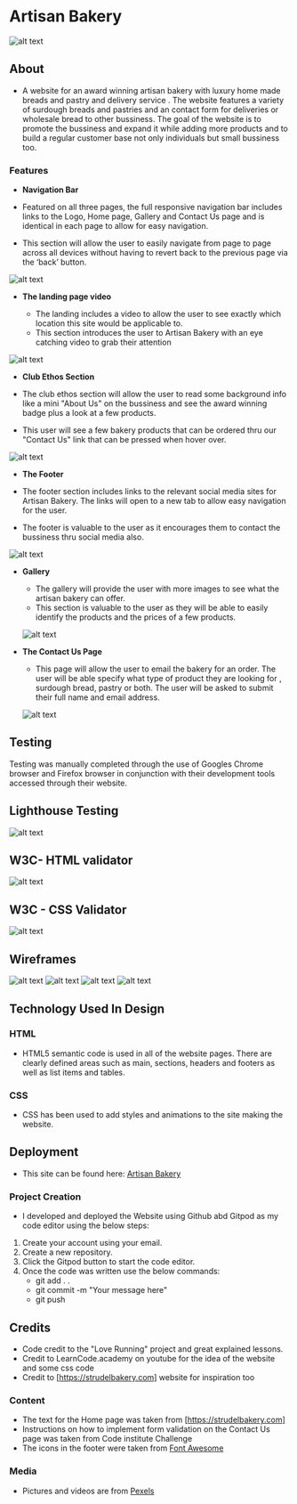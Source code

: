 # Artisan Bakery
![alt text](https://github.com/Sorin05/Portofolio-1-Project/blob/main/docs/amiresponsive.PNG?raw=true)
## About

* A website for an award winning artisan bakery with luxury home made breads and pastry and delivery service . The website features a variety of surdough breads and pastries and an contact form for deliveries or wholesale bread to other bussiness. The goal of the website is to promote the bussiness and expand it while adding more products and to build a regular customer base not only individuals but small bussiness too.

### Features

- __Navigation Bar__

 - Featured on all three pages, the full responsive navigation bar includes links to the Logo, Home page, Gallery and Contact Us page and is identical in each page to allow for easy navigation.
  - This section will allow the user to easily navigate from page to page across all devices without having to revert back to the previous page via the ‘back’ button. 

![alt text](https://github.com/Sorin05/Portofolio-1-Project/blob/main/docs/Nav-bar.PNG?raw=true)

- __The landing page video__

  - The landing includes a video to allow the user to see exactly which location this site would be applicable to. 
  - This section introduces the user to Artisan Bakery with an eye catching video to grab their attention

![alt text](https://github.com/Sorin05/Portofolio-1-Project/blob/main/docs/landing-video.PNG?raw=true)

  - __Club Ethos Section__

  - The club ethos section will allow the user to read some background info like a mini "About Us" on the bussiness and see the award winning badge plus a look at a few products. 
  - This user will see a few bakery products that can be ordered thru our "Contact Us" link that can be pressed when hover over. 

![alt text](https://github.com/Sorin05/Portofolio-1-Project/blob/main/docs/club-ethos.PNG?raw=true)

  - __The Footer__ 

  - The footer section includes links to the relevant social media sites for Artisan Bakery. The links will open to a new tab to allow easy navigation for the user. 
  - The footer is valuable to the user as it encourages them to contact the bussiness thru social media also. 

![alt text](https://github.com/Sorin05/Portofolio-1-Project/blob/main/docs/footer.PNG?raw=true)

- __Gallery__

  - The gallery will provide the user with more images to see what the artisan bakery can offer. 
  - This section is valuable to the user as they will be able to easily identify the products and the prices of a few products.

   ![alt text](https://github.com/Sorin05/Portofolio-1-Project/blob/main/docs/gallerry.readme.PNG?raw=true)

- __The Contact Us Page__

  - This page will allow the user to email the bakery for an order. The user will be able specify what type of product they are looking for , surdough bread, pastry or both. The user will be asked to submit their full name and email address. 

  ![alt text](https://github.com/Sorin05/Portofolio-1-Project/blob/main/docs/contact-us-page.PNG?raw=true)
  
## Testing 
Testing was manually completed through the use of Googles Chrome browser and Firefox browser in conjunction with their development tools accessed through their website.

## Lighthouse Testing

![alt text](https://github.com/Sorin05/Portofolio-1-Project/blob/main/docs/lighthouse-testing.PNG?raw=true)

## W3C- HTML validator


![alt text](https://github.com/Sorin05/Portofolio-1-Project/blob/main/docs/html-testing.PNG?raw=true)

## W3C - CSS Validator

![alt text](https://github.com/Sorin05/Portofolio-1-Project/blob/main/docs/css-testing.PNG?raw=true)

## Wireframes

![alt text](https://github.com/Sorin05/Portofolio-1-Project/blob/main/docs/page1.PNG?raw=true)
![alt text](https://github.com/Sorin05/Portofolio-1-Project/blob/main/docs/page2.PNG?raw=true)
![alt text](https://github.com/Sorin05/Portofolio-1-Project/blob/main/docs/page3.PNG?raw=true)
![alt text](https://github.com/Sorin05/Portofolio-1-Project/blob/main/docs/wireframe.PNG?raw=true)

## Technology Used In Design

### HTML

* HTML5 semantic code is used in all of the website pages. There are clearly defined areas such as main, sections, headers and footers as well as list items and tables.

### CSS

* CSS has been used to add styles and animations to the site making the website. 

## Deployment
* This site can be found here: [Artisan Bakery](https://sorin05.github.io/Portofolio-1-Project/index.html)
### Project Creation

* I developed and deployed the Website using Github abd Gitpod as my code editor using the below steps:
1. Create your account using your email.
1. Create a new repository.
1. Click the Gitpod button to start the code editor.
1. Once the code was written use the below commands:
    * git add . .
    * git commit -m "Your message here"
    * git push 

 ## Credits

   - Code credit to the "Love Running" project and great explained lessons.
   - Credit to LearnCode.academy on youtube for the idea of the website and some css code 
   - Credit to [https://strudelbakery.com] website for inspiration too

   ### Content 

- The text for the Home page was taken from [https://strudelbakery.com] 
- Instructions on how to implement form validation on the Contact Us page was taken from Code institute Challenge
- The icons in the footer were taken from [Font Awesome](https://fontawesome.com/)

### Media

* Pictures and videos are from [Pexels](https://www.pexels.com/)

